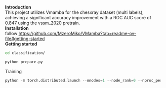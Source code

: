 **Introduction**<br>
This project utilizes Vmamba for the chesxray dataset (multi labels), achieving a significant accuracy improvement with a ROC AUC score of 0.847 using the vssm_2020 pretrain. <br>
**Installation** <br>
follow https://github.com/MzeroMiko/VMamba?tab=readme-ov-file#getting-started <br>
**Getting started**
```bash
cd classification/
```
```bash
python prepare.py
```
Training
```python
python -m torch.distributed.launch --nnodes=1 --node_rank=0 --nproc_per_node=1 --master_addr="127.0.0.1" --master_port=29501 main.py  --cfg configs/vssm1/vssm_tiny_224_0220.yaml  --batch-size 32 --data-path data_splits/chestxray --output checkpoint/
```
